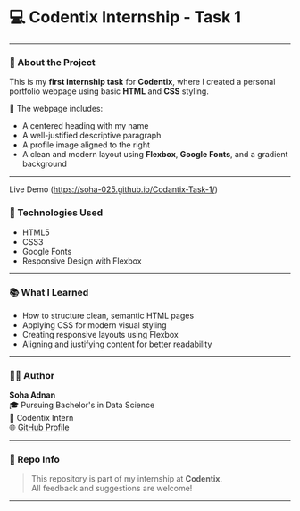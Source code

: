 # 💻 Codentix Internship - Task 1

---

### 🌟 About the Project

This is my **first internship task** for **Codentix**, where I created a personal portfolio webpage using basic **HTML** and **CSS** styling.

📌 The webpage includes:

- A centered heading with my name  
- A well-justified descriptive paragraph  
- A profile image aligned to the right  
- A clean and modern layout using **Flexbox**, **Google Fonts**, and a gradient background

---

Live Demo
(https://soha-025.github.io/Codantix-Task-1/)

### 🔧 Technologies Used

- HTML5
- CSS3
- Google Fonts
- Responsive Design with Flexbox

---

### 📚 What I Learned

- How to structure clean, semantic HTML pages
- Applying CSS for modern visual styling
- Creating responsive layouts using Flexbox
- Aligning and justifying content for better readability

---

### 👩‍💻 Author

**Soha Adnan**  
🎓 Pursuing Bachelor's in Data Science  
📍 Codentix Intern  
🌐 [GitHub Profile](https://github.com/Soha-025)

---

### 📁 Repo Info

> This repository is part of my internship at **Codentix**.  
> All feedback and suggestions are welcome!

---
